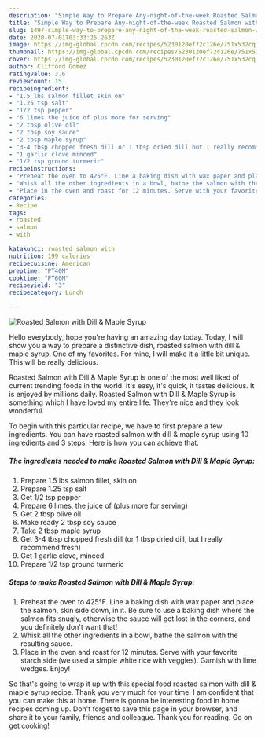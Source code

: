 ```yaml
---
description: "Simple Way to Prepare Any-night-of-the-week Roasted Salmon with Dill &amp;amp; Maple Syrup"
title: "Simple Way to Prepare Any-night-of-the-week Roasted Salmon with Dill &amp;amp; Maple Syrup"
slug: 1497-simple-way-to-prepare-any-night-of-the-week-roasted-salmon-with-dill-and-amp-maple-syrup
date: 2020-07-01T03:33:25.263Z
image: https://img-global.cpcdn.com/recipes/5230120ef72c126e/751x532cq70/roasted-salmon-with-dill-maple-syrup-recipe-main-photo.jpg
thumbnail: https://img-global.cpcdn.com/recipes/5230120ef72c126e/751x532cq70/roasted-salmon-with-dill-maple-syrup-recipe-main-photo.jpg
cover: https://img-global.cpcdn.com/recipes/5230120ef72c126e/751x532cq70/roasted-salmon-with-dill-maple-syrup-recipe-main-photo.jpg
author: Clifford Gomez
ratingvalue: 3.6
reviewcount: 15
recipeingredient:
- "1.5 lbs salmon fillet skin on"
- "1.25 tsp salt"
- "1/2 tsp pepper"
- "6 limes the juice of plus more for serving"
- "2 tbsp olive oil"
- "2 tbsp soy sauce"
- "2 tbsp maple syrup"
- "3-4 tbsp chopped fresh dill or 1 tbsp dried dill but I really recommend fresh"
- "1 garlic clove minced"
- "1/2 tsp ground turmeric"
recipeinstructions:
- "Preheat the oven to 425°F. Line a baking dish with wax paper and place the salmon, skin side down, in it. Be sure to use a baking dish where the salmon fits snugly, otherwise the sauce will get lost in the corners, and you definitely don&#39;t want that!"
- "Whisk all the other ingredients in a bowl, bathe the salmon with the resulting sauce."
- "Place in the oven and roast for 12 minutes. Serve with your favorite starch side (we used a simple white rice with veggies). Garnish with lime wedges. Enjoy!"
categories:
- Recipe
tags:
- roasted
- salmon
- with

katakunci: roasted salmon with 
nutrition: 199 calories
recipecuisine: American
preptime: "PT40M"
cooktime: "PT60M"
recipeyield: "3"
recipecategory: Lunch

---
```



![Roasted Salmon with Dill &amp; Maple Syrup](https://img-global.cpcdn.com/recipes/5230120ef72c126e/751x532cq70/roasted-salmon-with-dill-maple-syrup-recipe-main-photo.jpg)

Hello everybody, hope you're having an amazing day today. Today, I will show you a way to prepare a distinctive dish, roasted salmon with dill &amp; maple syrup. One of my favorites. For mine, I will make it a little bit unique. This will be really delicious.

Roasted Salmon with Dill &amp; Maple Syrup is one of the most well liked of current trending foods in the world. It's easy, it's quick, it tastes delicious. It is enjoyed by millions daily. Roasted Salmon with Dill &amp; Maple Syrup is something which I have loved my entire life. They're nice and they look wonderful.




To begin with this particular recipe, we have to first prepare a few ingredients. You can have roasted salmon with dill &amp; maple syrup using 10 ingredients and 3 steps. Here is how you can achieve that.

<!--inarticleads1-->

##### The ingredients needed to make Roasted Salmon with Dill &amp; Maple Syrup:

1. Prepare 1.5 lbs salmon fillet, skin on
1. Prepare 1.25 tsp salt
1. Get 1/2 tsp pepper
1. Prepare 6 limes, the juice of (plus more for serving)
1. Get 2 tbsp olive oil
1. Make ready 2 tbsp soy sauce
1. Take 2 tbsp maple syrup
1. Get 3-4 tbsp chopped fresh dill (or 1 tbsp dried dill, but I really recommend fresh)
1. Get 1 garlic clove, minced
1. Prepare 1/2 tsp ground turmeric




<!--inarticleads2-->

##### Steps to make Roasted Salmon with Dill &amp; Maple Syrup:

1. Preheat the oven to 425°F. Line a baking dish with wax paper and place the salmon, skin side down, in it. Be sure to use a baking dish where the salmon fits snugly, otherwise the sauce will get lost in the corners, and you definitely don&#39;t want that!
1. Whisk all the other ingredients in a bowl, bathe the salmon with the resulting sauce.
1. Place in the oven and roast for 12 minutes. Serve with your favorite starch side (we used a simple white rice with veggies). Garnish with lime wedges. Enjoy!




So that's going to wrap it up with this special food roasted salmon with dill &amp; maple syrup recipe. Thank you very much for your time. I am confident that you can make this at home. There is gonna be interesting food in home recipes coming up. Don't forget to save this page in your browser, and share it to your family, friends and colleague. Thank you for reading. Go on get cooking!
